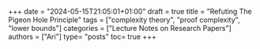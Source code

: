 +++
date = "2024-05-15T21:05:01+01:00"
draft = true
title = "Refuting The Pigeon Hole Principle"
tags = ["complexity theory", "proof complexity", "lower bounds"]
categories = ["Lecture Notes on Research Papers"]
authors = ["Ari"]
type= "posts" 
toc= true
+++
